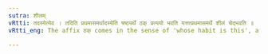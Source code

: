 ```yaml
---
sutra: शीलम्
vRtti: तदस्येत्येव । तदिति प्रथमासमर्थादस्येति षष्ठ्यर्थे ठक् प्रत्ययो भवति यत्तत्प्रथमासमर्थे शीलं चेद्भवति ॥
vRtti_eng: The affix ठक् comes in the sense of 'whose habit is this', after a word in the first case in construction.

---
```

